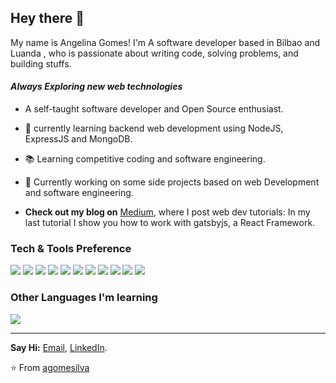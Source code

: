 

## Hey there 👋
My name is Angelina Gomes! I'm A software developer based in Bilbao and Luanda , who is passionate about writing code, solving problems, and building stuffs.

#### *Always Exploring new web technologies*
- A self-taught software developer and Open Source enthusiast.
- 🌱 currently learning  backend web development using NodeJS, ExpressJS and MongoDB. 
- 📚 Learning competitive coding and software engineering.
- 🔭 Currently working on some side projects based on web Development and software engineering.

- **Check out my blog on** [Medium](https://medium.com/@agomesilva), where I post web dev tutorials: In my last tutorial I show you how to work with gatsbyjs, a React Framework.  

### Tech & Tools Preference

<img src = "https://img.shields.io/badge/-HTML5-E34F26?style=flat&logo=html5&logoColor=white"> <img src = "https://img.shields.io/badge/-CSS3-1572B6?style=flat&logo=css3&logoColor=white">
<img src="https://img.shields.io/badge/-JavaScript-eed718?style=flat&logo=javascript&logoColor=ffffff">
<img src="https://img.shields.io/badge/-React-000000?style=flat&logo=react&logoColor=00c8ff">
<img src="https://img.shields.io/badge/-MongoDB-4DB33D?style=flat&logo=mongodb&logoColor=FFFFFF">
<img src="https://img.shields.io/badge/-GraphQL-e535ab?style=flat&logo=graphql&logoColor=FFFFFF">
<img src="https://img.shields.io/badge/-Express.js-787878?style=flat">
<img src="https://img.shields.io/badge/-Node.js-3C873A?style=flat&logo=Node.js&logoColor=white">
<img src="http://img.shields.io/badge/-Git-F1502F?style=flat&logo=git&logoColor=FFFFFF">
<img src="http://img.shields.io/badge/-Github-000000?style=flat&logo=github&logoColor=FFFFFF">
<img src="http://img.shields.io/badge/-VS%20Code-007ACC?style=flat&logo=visual%20studio%20code&logoColor=white">


### Other Languages I'm learning
<img src="https://img.shields.io/badge/-Python-black?style=flat&logo=python&logoColor=white"> 


---

**Say Hi:** [Email](angelinagomes.fr@gmail.com), [LinkedIn](https://www.linkedin.com/in/angelina-gomes-62112b152/).

⭐️ From [agomesilva](https://github.com/agomesilva)
